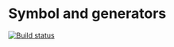 # Symbol and generators
[![Build status](https://ci.appveyor.com/api/projects/status/b0et0o66ltkk48tn?svg=true)](https://ci.appveyor.com/project/it-Lilya/symbols-and-generators)